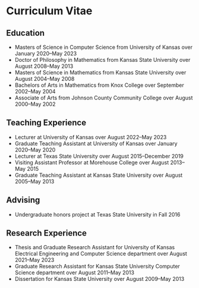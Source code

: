 # Curriculum Vitae
## Education
* Masters of Science in Computer Science from University of Kansas over
January 2020–May 2023
* Doctor of Philosophy in Mathematics from Kansas State University over
August 2008–May 2013
* Masters of Science in Mathematics from Kansas State University over
August 2004–May 2008
* Bachelors of Arts in Mathematics from Knox College over
September 2002–May 2004
* Associate of Arts from Johnson County Community College over
August 2000–May 2002

## Teaching Experience
* Lecturer at University of Kansas over August 2022–May 2023
* Graduate Teaching Assistant at University of Kansas over
January 2020–May 2020
* Lecturer at Texas State University over August 2015–December 2019
* Visiting Assistant Professor at Morehouse College over August 2013–May 2015
* Graduate Teaching Assistant at Kansas State University over
August 2005–May 2013

## Advising
* Undergraduate honors project at Texas State University in Fall 2016

## Research Experience ##
* Thesis and Graduate Research Assistant for University of Kansas Electrical
Engineering and Computer Science department over August 2021–May 2023
* Graduate Research Assistant for Kansas State University Computer Science
department over August 2011–May 2013
* Dissertation for Kansas State University over August 2009–May 2013

<!--
spell-checker:words Morehouse 
-->
